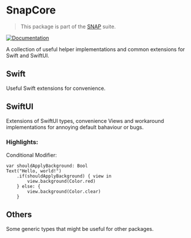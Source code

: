 [documentation]: https://swiftpackageindex.com/simonnickel/snap-core/main/documentation/snapcore
[documentation badge]: https://img.shields.io/badge/Documentation-DocC-blue


# SnapCore
> This package is part of the [SNAP](https://github.com/simonnickel/snap-abstract) suite.

[![Documentation][documentation badge]][documentation]

A collection of useful helper implementations and common extensions for Swift and SwiftUI.


## Swift

Useful Swift extensions for convenience.


## SwiftUI

Extensions of SwiftUI types, convenience Views and workaround implementations for annoying default bahaviour or bugs.

### Highlights:

Conditional Modifier:
```
var shouldApplyBackground: Bool
Text("Hello, world!")
	.if(shouldApplyBackground) { view in
		view.background(Color.red)
	} else: {
		view.background(Color.clear)
	}
```


## Others

Some generic types that might be useful for other packages.
